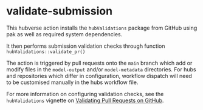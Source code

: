 # validate-submission


This hubverse action installs the `hubValidations` package from GitHub using pak as well as required system dependencies.

It then performs submission validation checks through function `hubValidations::validate_pr()`

The action is triggered by pull requests onto the `main` branch which add or modify files in the `model-output` and/or `model-metadata` directories. For hubs and repositories which differ in configuration, workflow dispatch will need to be customised manually in the hubs workflow file.

For more information on configuring validation checks, see the `hubValidations` vignette on [Validating Pull Requests on GitHub](https://infectious-disease-modeling-hubs.github.io/hubValidations/articles/validate-pr.html).
